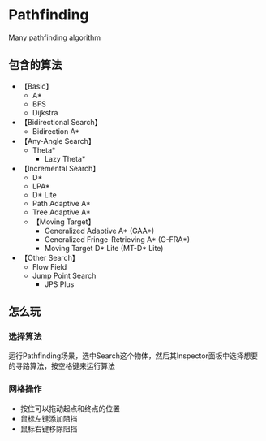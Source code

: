 # Pathfinding
Many pathfinding algorithm



## 包含的算法

* 【Basic】
  * A*
  * BFS
  * Dijkstra
* 【Bidirectional Search】
  * Bidirection A*
* 【Any-Angle Search】
  * Theta*
    * Lazy Theta*
* 【Incremental Search】
  * D*
  * LPA*
  * D* Lite
  * Path Adaptive A*
  * Tree Adaptive A*
  * 【Moving Target】
    * Generalized Adaptive A* (GAA*)
  	* Generalized Fringe-Retrieving A* (G-FRA*)
  	* Moving Target D* Lite (MT-D* Lite)
* 【Other Search】
  * Flow Field
  * Jump Point Search
    - JPS Plus



## 怎么玩

### 选择算法

运行Pathfinding场景，选中Search这个物体，然后其Inspector面板中选择想要的寻路算法，按空格键来运行算法

### 网格操作

- 按住可以拖动起点和终点的位置
- 鼠标左键添加阻挡
- 鼠标右键移除阻挡

